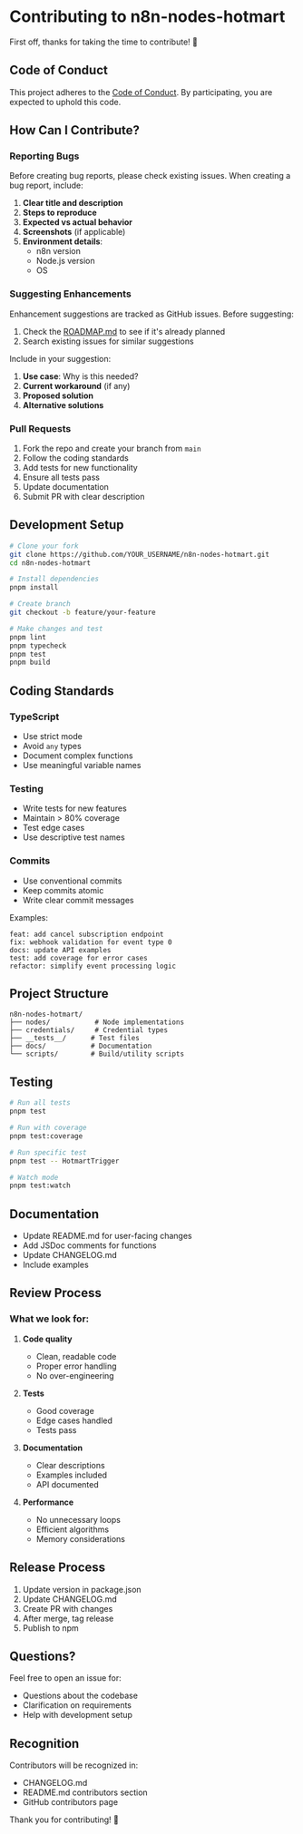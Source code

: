 # Contributing to n8n-nodes-hotmart

First off, thanks for taking the time to contribute! 🎉

## Code of Conduct

This project adheres to the [Code of Conduct](CODE_OF_CONDUCT.md). By participating, you are expected to uphold this code.

## How Can I Contribute?

### Reporting Bugs

Before creating bug reports, please check existing issues. When creating a bug report, include:

1. **Clear title and description**
2. **Steps to reproduce**
3. **Expected vs actual behavior**
4. **Screenshots** (if applicable)
5. **Environment details**:
   - n8n version
   - Node.js version
   - OS

### Suggesting Enhancements

Enhancement suggestions are tracked as GitHub issues. Before suggesting:

1. Check the [ROADMAP.md](./ROADMAP.md) to see if it's already planned
2. Search existing issues for similar suggestions

Include in your suggestion:
1. **Use case**: Why is this needed?
2. **Current workaround** (if any)
3. **Proposed solution**
4. **Alternative solutions**

### Pull Requests

1. Fork the repo and create your branch from `main`
2. Follow the coding standards
3. Add tests for new functionality
4. Ensure all tests pass
5. Update documentation
6. Submit PR with clear description

## Development Setup

```bash
# Clone your fork
git clone https://github.com/YOUR_USERNAME/n8n-nodes-hotmart.git
cd n8n-nodes-hotmart

# Install dependencies
pnpm install

# Create branch
git checkout -b feature/your-feature

# Make changes and test
pnpm lint
pnpm typecheck
pnpm test
pnpm build
```

## Coding Standards

### TypeScript
- Use strict mode
- Avoid `any` types
- Document complex functions
- Use meaningful variable names

### Testing
- Write tests for new features
- Maintain > 80% coverage
- Test edge cases
- Use descriptive test names

### Commits
- Use conventional commits
- Keep commits atomic
- Write clear commit messages

Examples:
```
feat: add cancel subscription endpoint
fix: webhook validation for event type 0
docs: update API examples
test: add coverage for error cases
refactor: simplify event processing logic
```

## Project Structure

```
n8n-nodes-hotmart/
├── nodes/           # Node implementations
├── credentials/     # Credential types
├── __tests__/      # Test files
├── docs/           # Documentation
└── scripts/        # Build/utility scripts
```

## Testing

```bash
# Run all tests
pnpm test

# Run with coverage
pnpm test:coverage

# Run specific test
pnpm test -- HotmartTrigger

# Watch mode
pnpm test:watch
```

## Documentation

- Update README.md for user-facing changes
- Add JSDoc comments for functions
- Update CHANGELOG.md
- Include examples

## Review Process

### What we look for:

1. **Code quality**
   - Clean, readable code
   - Proper error handling
   - No over-engineering

2. **Tests**
   - Good coverage
   - Edge cases handled
   - Tests pass

3. **Documentation**
   - Clear descriptions
   - Examples included
   - API documented

4. **Performance**
   - No unnecessary loops
   - Efficient algorithms
   - Memory considerations

## Release Process

1. Update version in package.json
2. Update CHANGELOG.md
3. Create PR with changes
4. After merge, tag release
5. Publish to npm

## Questions?

Feel free to open an issue for:
- Questions about the codebase
- Clarification on requirements
- Help with development setup

## Recognition

Contributors will be recognized in:
- CHANGELOG.md
- README.md contributors section
- GitHub contributors page

Thank you for contributing! 🙏